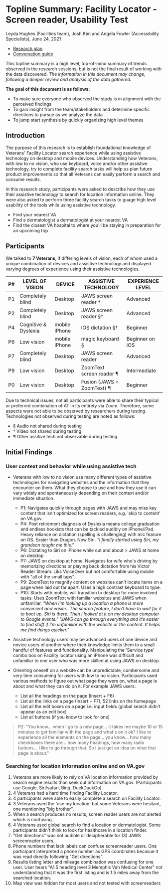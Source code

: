 # Topline Summary: Facility Locator - Screen reader, Usability Test

Leyda Hughes (Facilities team), Josh Kim and Angela Fowler (Accessibility Specialists), June 24, 2021

- [Research plan](https://github.com/department-of-veterans-affairs/va.gov-team/blob/master/products/facilities/facility-locator/research/user-research/screenreader-usability-study/research-plan.md)
- [Conversation guide](https://github.com/department-of-veterans-affairs/va.gov-team/blob/master/products/facilities/facility-locator/research/user-research/screenreader-usability-study/conversation-guide.md)

This topline summary is a high level, top-of-mind summary of trends observed in the research sessions, but is not the final result of working with the data discovered. *The information in this document may change, following a deeper review and analysis of the data gathered.*

**The goal of this document is as follows:**
 - To make sure everyone who observed the study is in alignment with the perceived findings
 - To gain insight from the team/stakeholders and determine specific directions to pursue as we analyze the data
 - To jump start synthesis by quickly organizing high level themes

## Introduction
The purpose of this research is to establish foundational knowledge of Veterans' Facility Locator search experience while using assistive technology on desktop and mobile devices. Understanding how Veterans, with low to no vision, who use keyboard, voice and/or other assistive technology, try to complete facility search tasks will help us plan future product improvements so that all Veterans can easily perform a search and consume results.

In this research study, participants were asked to describe how they use their assistive technology to search for location information online. They were also asked to perform three facility search tasks to guage high level usability of the tools while using assistive technology.

 - Find your nearest VA
 - Find a dermatologist a dermatologist at your nearest VA
 - Find the closest VA hospital to where you'll be staying in preparation for an upcoming trip


## Participants
We talked to **7 Veterans**, if differing levels of vision, each of whom used a unique combination of devices and assistive technology and displayed varying degrees of experience using their assistive technologies. 

P# | LEVEL OF VISION | DEVICE | ASSISTIVE TECHNOLOGY | EXPERIENCE LEVEL
---|---------------------|--------------|------------------|------------
P1 | Completely blind | Desktop | JAWS screen reader † | Advanced |
P2 | Completely blind |  Desktop | JAWS screen reader §† | Advanced |
P4 | Cognitive & Dyslexia | mobile iPhone | iOS dictation §† | Beginner |
P6 | Low vision | mobile iPhone | magic keyboard § | Beginner on iOS |
P7 | Completely blind |  Desktop | JAWS screen reader | Advanced |
P9 | Low vision |  Desktop | ZoomText screen reader ¶ | Intermediate |
P0 | Low vision |  Desktop | Fusion (JAWS + ZoomText) ¶ | Beginner |

Due to technical issues, not all participants were able to share their typical or preferred combination of AT in its entirety via Zoom. Therefore, some aspects were not able to be observed by researchers during testing. Technologies not observed during testing are noted as follows:

 - § Audio not shared during testing
 - † Video not shared during testing
 - ¶ Other assitive tech not observable during testing

## Initial Findings

### User context and behavior while using assistive tech

- Veterans with low to no vision use many different types of assistive technologies for navigating websites and the information that they encounter on them. What they choose to use and how they use it can vary widely and spontaneously depending on their context and/or immediate situation.

  - P1: Navigates quickly through pages with JAWS and may miss key content that isn't optimized for screen readers, e.g. 'skip to content' on VA.gov. 
  - P4: Post retirement diagnosis of Dyslexia means college graduation and endless bookists that can be tackled audibly on iPhone/iPad. Heavy reliance on dictation (spelling is challenging) with mic fearure on OS. Easier than Dragon. Now Siri.  _"I finally started using Siri, my grandson taught me this."_
   - P6: Dictating to Siri on iPhone while out and about > JAWS at home on desktop 
   - P7: JAWS on desktop at home. Navigates for wife who's driving by memorizing directions or playing back dictation from his Victor Reader Stream. Liks VoiceOver but not comfortable using mobile with "all of the small taps".
   - P9: ZoomText to magnify content on websites can't locate items on a page when laid out far apart. Uses a high contrast keyboard to type.
   - P10: Starts with mobile, will transition to desktop for more involved tasks. Uses ZoomText with familiar websites and JAWS when unfamiliar. _"When I’m looking up a location a phone is more convenient and easier...The search feature, I don’t have to wait for it to boot up. Siri is there. Then I looked at it on my desktop computer to Google events." "JAWS can go through everything and it’s easier to find stuff if I’m unfamiliar with the website or the content. It helps me find things quicker."_

- Assistive technology users may be advanced users of one device and novice users of another where their knowledge limits them to a small handful of features and functionality. Manipulating the 'Service type' combo box on Facility locator using an iPhone was difficult and unfamiliar to one user who was more skilled at using JAWS on desktop.
- Orienting oneself on a website can be unpredictable, cumbersome and very time consuming for users with low to no vision. Participants used various methods to figure out what page they were on, what a page is about and what they can do on it. For example JAWS users:
  - List all the headings on the page (Insert + F6) 
  - List all the links on a page (Insert + F7), 52 links on the homepage
  - List all the edit boxes on a page i.e. input fields (global search didn't appear as an edit box)
  - List all buttons (if you know to look for one)

 > P2: "You know... when I go to a new page... it takes me maybe 10 or 15 minutes to get familiar with the page and what's on it ok? I like to experience all the elements on the page... you know... how many checkboxes there are... how many headings, how many radio buttons... I like to go through that. So I just get an idea on what that page is about."


### Searching for location information online and on VA.gov

1. Veterans are more likely to rely on VA location information provided by search engine results than seek out information on VA.gov. (Participants use Google, Siri/safari, Bing, DuckDuckGo)
2. 4 Veterans had a hard time finding Facility Locator.
3. 4 participants were able to easily complete a search on Facility Locator.
4. 3 Veterans used the 'use my location' but some Veterans were hesitant, one mentioning "big brother".
5. When a search produces no results, screen reader users are not alerted which is confusing.
6. 4 Veterans used global search to find a location or dermatologist. Some participants didn't think to look for healthcare in a location finder.
7. "Get directions" was not audible or decipherable for (3) JAWS screenreader users. 
8. Phone numbers that lack labels can confuse screenreader users. One participant interpreted a phone number as GPS coordinates becasue it was read directly following "Get directions".
9. Results listing letter and mileage combination was confusing for one user. User hears "A1.5 heading level 3 Memphis Vah Medical Center" not understanding that it was the first listing and is 1.5 miles away from the searched location.  
10. Map view was hidden for most users and not tested with screenreaders 
